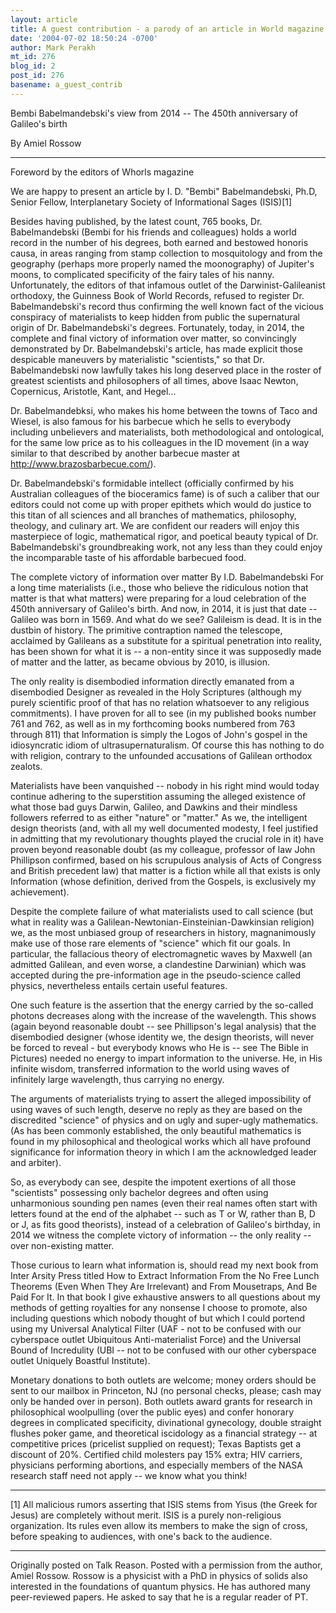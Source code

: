 ```yaml
---
layout: article
title: A guest contribution - a parody of an article in World magazine
date: '2004-07-02 18:50:24 -0700'
author: Mark Perakh
mt_id: 276
blog_id: 2
post_id: 276
basename: a_guest_contrib
---
```

Bembi Babelmandebski's view from 2014 --
The 450th anniversary of Galileo's birth

By Amiel Rossow

--------------------------------------------------------------------------------

Foreword by the editors of Whorls magazine

We are happy to present an article by I. D. "Bembi" Babelmandebski, Ph.D, Senior Fellow, Interplanetary Society of Informational Sages (ISIS)\[1\]

Besides having published, by the latest count, 765 books, Dr. Babelmandebski (Bembi for his friends and colleagues) holds a world record in the number of his degrees, both earned and bestowed honoris causa, in areas ranging from stamp collection to mosquitology and from the geography (perhaps more properly named the moonography) of Jupiter's moons, to complicated specificity of the fairy tales of his nanny. Unfortunately, the editors of that infamous outlet of the Darwinist-Galileanist orthodoxy, the Guinness Book of World Records, refused to register Dr. Babelmandebski's record thus confirming the well known fact of the vicious conspiracy of materialists to keep hidden from public the supernatural origin of Dr. Babelmandebski's degrees. Fortunately, today, in 2014, the complete and final victory of information over matter, so convincingly demonstrated by Dr. Babelmandebski's article, has made explicit those despicable maneuvers by materialistic "scientists," so that Dr. Babelmandebski now lawfully takes his long deserved place in the roster of greatest scientists and philosophers of all times, above Isaac Newton, Copernicus, Aristotle, Kant, and Hegel... 

Dr. Babelmandebksi, who makes his home between the towns of Taco and Wiesel, is also famous for his barbecue which he sells to everybody including unbelievers and materialists, both methodological and ontological, for the same low price as to his colleagues in the ID movement (in a way similar to that described by another barbecue master at http://www.brazosbarbecue.com/). 

Dr. Babelmandebski's formidable intellect (officially confirmed by his Australian colleagues of the bioceramics fame) is of such a caliber that our editors could not come up with proper epithets which would do justice to this titan of all sciences and all branches of mathematics, philosophy, theology, and culinary art. We are confident our readers will enjoy this masterpiece of logic, mathematical rigor, and poetical beauty typical of Dr. Babelmandebski's groundbreaking work, not any less than they could enjoy the incomparable taste of his affordable barbecued food.  

The complete victory of information over matter
By I.D. Babelmandebski
For a long time materialists (i.e., those who believe the ridiculous notion that matter is that what matters) were preparing for a loud celebration of the 450th anniversary of Galileo's birth. And now, in 2014, it is just that date -- Galileo was born in 1569. And what do we see? Galileism is dead. It is in the dustbin of history. The primitive contraption named the telescope, acclaimed by Galileans as a substitute for a spiritual penetration into reality, has been shown for what it is -- a non-entity since it was supposedly made of matter and the latter, as became obvious by 2010, is illusion. 

The only reality is disembodied information directly emanated from a disembodied Designer as revealed in the Holy Scriptures (although my purely scientific proof of that has no relation whatsoever to any religious commitments). I have proven for all to see (in my published books number 761 and 762, as well as in my forthcoming books numbered from 763 through 811) that Information is simply the Logos of John's gospel in the idiosyncratic idiom of ultrasupernaturalism. Of course this has nothing to do with religion, contrary to the unfounded accusations of Galilean orthodox zealots.

Materialists have been vanquished -- nobody in his right mind would today continue adhering to the superstition assuming the alleged existence of what those bad guys Darwin, Galileo, and Dawkins and their mindless followers referred to as either "nature" or "matter."  As we, the intelligent design theorists (and, with all my well documented modesty, I feel justified in admitting that my revolutionary thoughts played the crucial role in it) have proven beyond reasonable doubt (as my colleague, professor of law John Phillipson confirmed, based on his scrupulous analysis of Acts of Congress and British precedent law) that matter is a fiction while all that exists is only Information (whose definition, derived from the Gospels, is exclusively my achievement). 

Despite the complete failure of what materialists used to call science (but what in reality was a Galilean-Newtonian-Einsteinian-Dawkinsian religion) we, as the most unbiased group of researchers in history, magnanimously make use of those rare elements of "science" which fit our goals. In particular, the fallacious theory of electromagnetic waves by Maxwell (an admitted Galilean, and even worse, a clandestine Darwinian) which was accepted during the pre-information age in the pseudo-science called physics, nevertheless entails certain useful features. 

One such feature is the assertion that the energy carried by the so-called photons decreases along with the increase of the wavelength.  This shows (again beyond reasonable doubt -- see Phillipson's legal analysis) that the disembodied designer (whose identity we, the design theorists, will never be forced to reveal  - but everybody knows who He is -- see The Bible in Pictures) needed no energy to impart information to the universe. He, in His infinite wisdom, transferred information to the world using waves of infinitely large wavelength, thus carrying no energy. 

The arguments of materialists trying to assert the alleged impossibility of using waves of such length, deserve no reply as they are based on the discredited "science" of physics and on ugly and super-ugly mathematics. (As has been commonly established, the only beautiful mathematics is found in my philosophical and theological works which all have profound significance for information theory in which I am the acknowledged leader and arbiter). 

So, as everybody can see, despite the impotent exertions of all those "scientists" possessing only bachelor degrees and often using unharmonious sounding pen names (even their real names often start with letters found at the end of the alphabet -- such as T or W, rather than B, D or J, as fits good theorists), instead of a celebration of Galileo's birthday, in 2014 we witness the complete victory of information -- the only reality -- over non-existing matter. 

Those curious to learn what information is, should read my next book from Inter Arsity Press titled How to Extract Information From the No Free Lunch Theorems (Even When They Are Irrelevant) and From Mousetraps, And Be Paid For It. In that book I give exhaustive answers to all questions about my methods of getting royalties for any nonsense I choose to promote, also including questions which nobody thought of but which I could portend using my Universal Analytical Filter (UAF - not to be confused with our cyberspace outlet Ubiquitous Anti-materialist Force) and the Universal Bound of Incredulity (UBI -- not to be confused with our other cyberspace outlet Uniquely Boastful Institute). 

Monetary donations to both outlets are welcome; money orders should be sent to our mailbox in Princeton, NJ (no personal checks, please; cash may only be handed over in person).  Both outlets award grants for research in philosophical woolpulling (over the public eyes) and confer honorary degrees in complicated specificity, divinational gynecology, double straight flushes poker game, and theoretical iscidology as a financial strategy -- at competitive prices (pricelist supplied on request); Texas Baptists get a discount of 20%. Certified child molesters pay 15% extra; HIV carriers, physicians performing abortions, and especially members of the NASA research staff need not apply -- we know what you think!

--------------------------------------------------------------------------------

\[1\] All malicious rumors asserting that ISIS stems from Yisus (the Greek for Jesus) are completely without merit. ISIS is a purely non-religious organization. Its rules even allow its members to make the sign of cross, before speaking to audiences, with one's back to the audience. 

--------------------------------------------------------------------------
Originally posted on Talk Reason. Posted with a permission from the author,  Amiel Rossow. Rossow is a physicist with a PhD in physics of solids also interested in the foundations of quantum physics. He has authored many peer-reviewed papers. He asked to say that he is a regular reader of PT.
